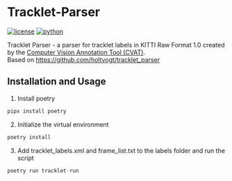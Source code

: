 # Tracklet-Parser

[![license](https://img.shields.io/badge/license-MIT-green)](https://github.com/268sid255/TrackletParser/blob/main/LICENSE.txt)
[![python](https://img.shields.io/badge/python-3.12-blue)](https://www.python.org/downloads/)

 Tracklet Parser - a parser for tracklet labels in KITTI Raw Format 1.0 created by the [Computer Vision Annotation Tool (CVAT)](https://github.com/openvinotoolkit/cvat). <br> Based on https://github.com/holtvogt/tracklet_parser

## Installation and Usage

1) Install poetry
```python
pipx install poetry
```
2) Initialize the virtual environment
```python
poetry install
```
3) Add tracklet_labels.xml and frame_list.txt to the labels folder and run the script
```python
poetry run tracklet-run
```


